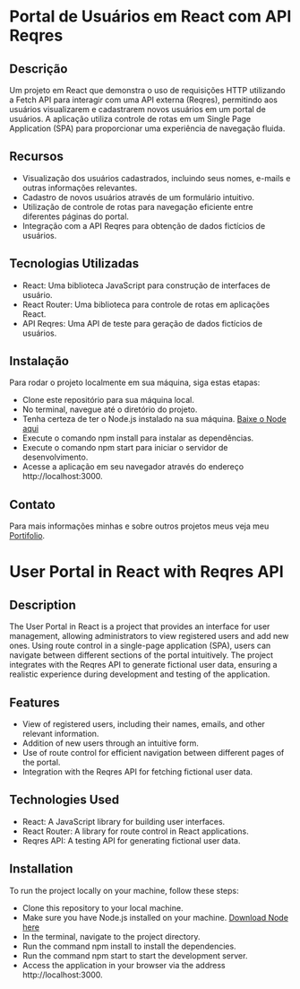 # Portal de Usuários em React com API Reqres
## Descrição
Um projeto em React que demonstra o uso de requisições HTTP utilizando a Fetch API para interagir com uma API externa (Reqres), permitindo aos usuários visualizarem e cadastrarem novos usuários em um portal de usuários. A aplicação utiliza controle de rotas em um Single Page Application (SPA) para proporcionar uma experiência de navegação fluida.

## Recursos
- Visualização dos usuários cadastrados, incluindo seus nomes, e-mails e outras informações relevantes.
- Cadastro de novos usuários através de um formulário intuitivo.
- Utilização de controle de rotas para navegação eficiente entre diferentes páginas do portal.
- Integração com a API Reqres para obtenção de dados fictícios de usuários.

## Tecnologias Utilizadas
- React: Uma biblioteca JavaScript para construção de interfaces de usuário.
- React Router: Uma biblioteca para controle de rotas em aplicações React.
- API Reqres: Uma API de teste para geração de dados fictícios de usuários.

## Instalação
Para rodar o projeto localmente em sua máquina, siga estas etapas:

- Clone este repositório para sua máquina local.
- No terminal, navegue até o diretório do projeto.
- Tenha certeza de ter o Node.js instalado na sua máquina. [Baixe o Node aqui](https://nodejs.org/en/download/)
- Execute o comando npm install para instalar as dependências.
- Execute o comando npm start para iniciar o servidor de desenvolvimento.
- Acesse a aplicação em seu navegador através do endereço http://localhost:3000.

## Contato
Para mais informações minhas e sobre outros projetos meus veja meu [Portifolio](https://github.com/MatheusViuge/PortifolioMatheusViuge).

# User Portal in React with Reqres API
## Description
The User Portal in React is a project that provides an interface for user management, allowing administrators to view registered users and add new ones. Using route control in a single-page application (SPA), users can navigate between different sections of the portal intuitively. The project integrates with the Reqres API to generate fictional user data, ensuring a realistic experience during development and testing of the application.

## Features
- View of registered users, including their names, emails, and other relevant information.
- Addition of new users through an intuitive form.
- Use of route control for efficient navigation between different pages of the portal.
- Integration with the Reqres API for fetching fictional user data.

## Technologies Used
- React: A JavaScript library for building user interfaces.
- React Router: A library for route control in React applications.
- Reqres API: A testing API for generating fictional user data.

## Installation
To run the project locally on your machine, follow these steps:

- Clone this repository to your local machine.
- Make sure you have Node.js installed on your machine. [Download Node here](https://nodejs.org/en/download/)
- In the terminal, navigate to the project directory.
- Run the command npm install to install the dependencies.
- Run the command npm start to start the development server.
- Access the application in your browser via the address http://localhost:3000.